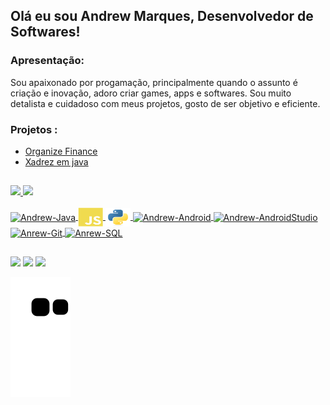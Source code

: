 ## Olá eu sou Andrew Marques, Desenvolvedor de Softwares!

### Apresentação:
Sou apaixonado por progamação, principalmente quando o assunto é criação e inovação, adoro criar games, apps e softwares. Sou muito detalista e cuidadoso com meus projetos, gosto de ser objetivo e eficiente.

### Projetos :
- [Organize Finance](https://github.com/AndrewMarques2018/Organize-Aplicativo-Android)
- [Xadrez em java](https://github.com/AndrewMarques2018/Game-Xadrez-em-Java)


##

<div align="left">
  <a href="https://github.com/AndrewMarques2018">
  <img height="150em" src="https://github-readme-stats.vercel.app/api?username=andrewmarques2018&show_icons=true&theme=merko&include_all_commits=true&count_private=true"/>
  <img height="150em" src="https://github-readme-stats.vercel.app/api/top-langs/?username=andrewmarques2018&layout=compact&langs_count=7&theme=merko"/>
</div>

<div style="display: inline_block"><br>
  <img align="center" alt="Andrew-Java" height="30" width="40" src="https://cdn.jsdelivr.net/gh/devicons/devicon/icons/java/java-original.svg">
  <img align="center" alt="Andrew-Js" height="30" width="40" src="https://raw.githubusercontent.com/devicons/devicon/master/icons/javascript/javascript-plain.svg">
  <img align="center" alt="Anrew-Python" height="30" width="40" src="https://raw.githubusercontent.com/devicons/devicon/master/icons/python/python-original.svg">
  <img align="center" alt="Andrew-Android" height="30" width="40" src="https://cdn.jsdelivr.net/gh/devicons/devicon/icons/android/android-original.svg">
  <img align="center" alt="Andrew-AndroidStudio" height="30" width="40" src="https://cdn.jsdelivr.net/gh/devicons/devicon/icons/androidstudio/androidstudio-original.svg">
  <img align="center" alt="Anrew-Git" height="30" width="40" src="https://cdn.jsdelivr.net/gh/devicons/devicon/icons/git/git-original.svg">
  <img align="center" alt="Anrew-SQL" height="30" width="40" src="https://cdn.jsdelivr.net/gh/devicons/devicon/icons/mysql/mysql-plain-wordmark.svg">
</div>
  
  ##
 
<div> 
  <a href="https://instagram.com/andrewmarquessilva" target="_blank"><img src="https://img.shields.io/badge/-Instagram-%23E4405F?style=for-the-badge&logo=instagram&logoColor=white" target="_blank"></a> 
  <a href = "mailto:andrewmarques2018@gmail.com"><img src="https://img.shields.io/badge/-Gmail-%23333?style=for-the-badge&logo=gmail&logoColor=white" target="_blank"></a>
  <a href="https://www.linkedin.com/in/andrewmarques2018" target="_blank"><img src="https://img.shields.io/badge/-LinkedIn-%230077B5?style=for-the-badge&logo=linkedin&logoColor=white" target="_blank"></a> 
 
  ![Snake Game](https://github.com/AndrewMarques2018/AndrewMarques2018/blob/output/github-contribution-grid-snake.svg)
 
</div>

